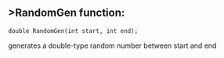 
## >RandomGen function:

    double RandomGen(int start, int end);
  generates a double-type random number between start and end
